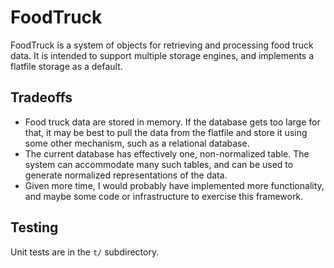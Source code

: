 # FoodTruck

FoodTruck is a system of objects for retrieving and processing food
truck data.  It is intended to support multiple storage engines, and
implements a flatfile storage as a default.

## Tradeoffs

- Food truck data are stored in memory.  If the database gets too large for that, it may be best to pull the data from the flatfile and store it using some other mechanism, such as a relational database.
- The current database has effectively one, non-normalized table.  The system can accommodate many such tables, and can be used to generate normalized representations of the data.
- Given more time, I would probably have implemented more functionality, and maybe some code or infrastructure to exercise this framework.

## Testing

Unit tests are in the `t/` subdirectory.